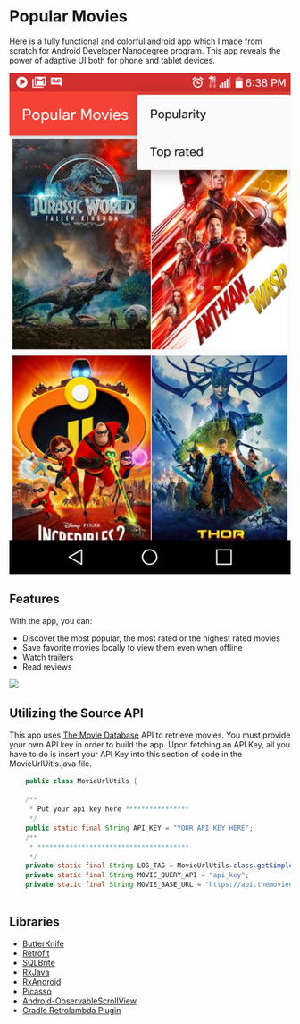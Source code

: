 # Popular Movies

Here is a fully functional and colorful android app which I made from scratch for Android Developer Nanodegree program.
This app reveals the power of adaptive UI both for phone and tablet devices.



<img src= "https://github.com/JeffGoodrich9791/Popular-Movies-Stage-1/blob/master/PopularMoviesApp1.png" />

## Features

With the app, you can:
* Discover the most popular, the most rated or the highest rated movies
* Save favorite movies locally to view them even when offline
* Watch trailers
* Read reviews

<img src= "https://github.com/JeffGoodrich9791/Popular Movies Stage 1/blob/master/PopularMoviesApp2.png" />

## Utilizing the Source API

This app uses [The Movie Database](https://www.themoviedb.org/documentation/api) API to retrieve movies.
You must provide your own API key in order to build the app. Upon fetching an API Key, all you have to do is insert your 
API Key into this section of code in the MovieUrlUitls.java file. 

```java
    public class MovieUrlUtils {

    /**
     * Put your api key here ****************
     */
    public static final String API_KEY = "YOUR API KEY HERE";
    /**
     * **************************************
     */
    private static final String LOG_TAG = MovieUrlUtils.class.getSimpleName();
    private static final String MOVIE_QUERY_API = "api_key";
    private static final String MOVIE_BASE_URL = "https://api.themoviedb.org/3/movie/";
    
 ```

## Libraries

* [ButterKnife](https://github.com/JakeWharton/butterknife)
* [Retrofit](https://github.com/square/retrofit)
* [SQLBrite](https://github.com/square/sqlbrite)
* [RxJava](https://github.com/ReactiveX/RxJava)
* [RxAndroid](https://github.com/ReactiveX/RxAndroid)
* [Picasso](https://github.com/bumptech/glide)
* [Android-ObservableScrollView](https://github.com/ksoichiro/Android-ObservableScrollView)
* [Gradle Retrolambda Plugin](https://github.com/evant/gradle-retrolambda)
